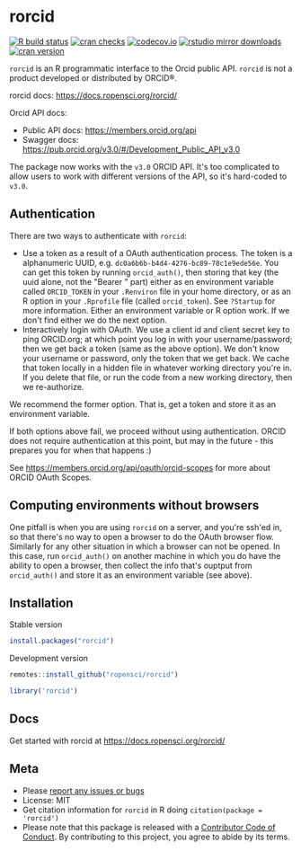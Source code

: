 rorcid
======



<!-- badges: start -->
[![R build status](https://github.com/ropensci/rorcid/workflows/R-CMD-check/badge.svg)](https://github.com/ropensci/rorcid/actions)
[![cran checks](https://cranchecks.info/badges/worst/rorcid)](https://cranchecks.info/pkgs/rorcid)
[![codecov.io](https://codecov.io/github/ropensci/rorcid/coverage.svg?branch=master)](https://codecov.io/github/ropensci/rorcid?branch=master)
[![rstudio mirror downloads](https://cranlogs.r-pkg.org/badges/rorcid?color=2ED968)](https://github.com/r-hub/cranlogs.app)
[![cran version](https://www.r-pkg.org/badges/version/rorcid)](https://cran.r-project.org/package=rorcid)
<!-- badges: end -->

`rorcid` is an R programmatic interface to the Orcid public API. `rorcid` is not a product developed or distributed by ORCID®.

rorcid docs: <https://docs.ropensci.org/rorcid/>

Orcid API docs:

* Public API docs: <https://members.orcid.org/api>
* Swagger docs: https://pub.orcid.org/v3.0/#/Development_Public_API_v3.0

The package now works with the `v3.0` ORCID API. It's too complicated to allow users to work with different versions of the API, so it's hard-coded to `v3.0`.

## Authentication

There are two ways to authenticate with `rorcid`:

- Use a token as a result of a OAuth authentication process. The token
is a alphanumeric UUID, e.g. `dc0a6b6b-b4d4-4276-bc89-78c1e9ede56e`. You
can get this token by running `orcid_auth()`, then storing that key
(the uuid alone, not the "Bearer " part) either as en environment
variable called `ORCID_TOKEN` in your `.Renviron` file in your home directory,
or as an R option in your `.Rprofile` file (called `orcid_token`).
See `?Startup` for more information.
Either an environment variable or R option work. If we don't find
either we do the next option.
- Interactively login with OAuth. We use a client id and client secret 
key to ping ORCID.org; at which point you log in with your username/password; 
then we get back a token (same as the above option). We don't know your 
username or password, only the token that we get back. We cache that 
token locally in a hidden file in whatever working directory you're in. 
If you delete that file, or run the code from a new working directory, 
then we re-authorize.

We recommend the former option. That is, get a token and store it as an
environment variable.

If both options above fail, we proceed without using authentication.
ORCID does not require authentication at this point, but may in the future -
this prepares you for when that happens :)

See <https://members.orcid.org/api/oauth/orcid-scopes> for more about ORCID 
OAuth Scopes.

## Computing environments without browsers

One pitfall is when you are using `rorcid` on a server, and you're ssh'ed
in, so that there's no way to open a browser to do the OAuth browser
flow. Similarly for any other situation in which a browser can not be
opened. In this case, run `orcid_auth()` on another machine in which you do
have the ability to open a browser, then collect the info that's ouptput
from `orcid_auth()` and store it as an environment variable (see above).

## Installation

Stable version


```r
install.packages("rorcid")
```

Development version


```r
remotes::install_github("ropensci/rorcid")
```


```r
library('rorcid')
```

## Docs

Get started with rorcid at <https://docs.ropensci.org/rorcid/>

## Meta

* Please [report any issues or bugs](https://github.com/ropensci/rorcid/issues)
* License: MIT
* Get citation information for `rorcid` in R doing `citation(package = 'rorcid')`
* Please note that this package is released with a [Contributor Code of Conduct](https://ropensci.org/code-of-conduct/). By contributing to this project, you agree to abide by its terms.
